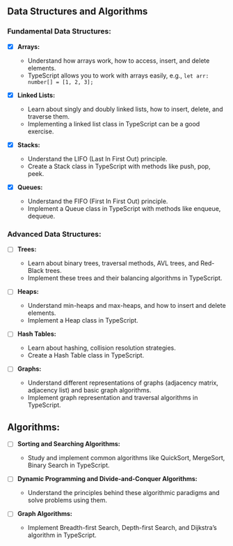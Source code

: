 ## Data Structures and Algorithms

### Fundamental Data Structures:
- [x] **Arrays:** 
   - Understand how arrays work, how to access, insert, and delete elements.
   - TypeScript allows you to work with arrays easily, e.g., `let arr: number[] = [1, 2, 3];`

- [x] **Linked Lists:** 
   - Learn about singly and doubly linked lists, how to insert, delete, and traverse them.
   - Implementing a linked list class in TypeScript can be a good exercise.

- [x] **Stacks:**
   - Understand the LIFO (Last In First Out) principle.
   - Create a Stack class in TypeScript with methods like push, pop, peek.

- [x] **Queues:**
   - Understand the FIFO (First In First Out) principle.
   - Implement a Queue class in TypeScript with methods like enqueue, dequeue.

### Advanced Data Structures:
- [ ] **Trees:** 
   - Learn about binary trees, traversal methods, AVL trees, and Red-Black trees.
   - Implement these trees and their balancing algorithms in TypeScript.

- [ ] **Heaps:**
   - Understand min-heaps and max-heaps, and how to insert and delete elements.
   - Implement a Heap class in TypeScript.

- [ ] **Hash Tables:**
   - Learn about hashing, collision resolution strategies.
   - Create a Hash Table class in TypeScript.

- [ ] **Graphs:**
   - Understand different representations of graphs (adjacency matrix, adjacency list) and basic graph algorithms.
   - Implement graph representation and traversal algorithms in TypeScript.

## Algorithms:

- [ ] **Sorting and Searching Algorithms:**
   - Study and implement common algorithms like QuickSort, MergeSort, Binary Search in TypeScript.

- [ ] **Dynamic Programming and Divide-and-Conquer Algorithms:**
   - Understand the principles behind these algorithmic paradigms and solve problems using them.
   
- [ ] **Graph Algorithms:**
   - Implement Breadth-first Search, Depth-first Search, and Dijkstra’s algorithm in TypeScript.
